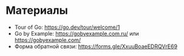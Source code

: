 # Материалы

* Tour of Go: https://go.dev/tour/welcome/1
* Go by Example: https://gobyexample.com.ru/ или https://gobyexample.com/
* Форма обратной связи: https://forms.gle/XxuuBoaeEDRQVrE69
